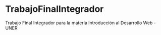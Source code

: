 # TrabajoFinalIntegrador
Trabajo Final Integrador para la materia Introducción al Desarrollo Web - UNER
